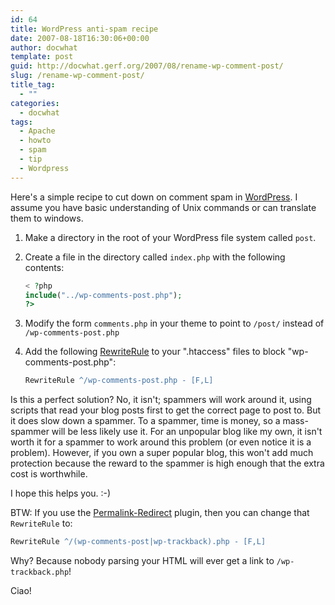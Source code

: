 ```yaml
---
id: 64
title: WordPress anti-spam recipe
date: 2007-08-18T16:30:06+00:00
author: docwhat
template: post
guid: http://docwhat.gerf.org/2007/08/rename-wp-comment-post/
slug: /rename-wp-comment-post/
title_tag:
  - ""
categories:
  - docwhat
tags:
  - Apache
  - howto
  - spam
  - tip
  - Wordpress
---
```

Here's a simple recipe to cut down on comment spam in [WordPress](http://wordpress.org/). I assume you have basic understanding of Unix commands or can translate them to windows.

1.  Make a directory in the root of your WordPress file system called `post`.
2.  Create a file in the directory called `index.php` with the following contents:

    ``` php
    < ?php
    include("../wp-comments-post.php");
    ?>
    ```

3.  Modify the form `comments.php` in your theme to point to `/post/` instead of `/wp-comments-post.php`
4.  Add the following [RewriteRule](http://httpd.apache.org/docs/2.2/mod/mod_rewrite.html#rewriterule) to your ".htaccess" files to block "wp-comments-post.php":

    ``` apache
    RewriteRule ^/wp-comments-post.php - [F,L]
    ```

Is this a perfect solution? No, it isn't; spammers will work around it, using scripts that read your blog posts first to get the correct page to post to. But it does slow down a spammer. To a spammer, time is money, so a mass-spammer will be less likely use it. For an unpopular blog like my own, it isn't worth it for a spammer to work around this problem (or even notice it is a problem). However, if you own a super popular blog, this won't add much protection because the reward to the spammer is high enough that the extra cost is worthwhile.

I hope this helps you. :-)

BTW: If you use the [Permalink-Redirect](http://fucoder.com/code/permalink-redirect/) plugin, then you can change that `RewriteRule` to:

``` apache
RewriteRule ^/(wp-comments-post|wp-trackback).php - [F,L]
```

Why? Because nobody parsing your HTML will ever get a link to `/wp-trackback.php`!

Ciao!
